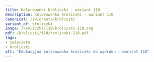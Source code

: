```yaml
---
title: Kolorowanki Króliczki - wariant 110
description: Kolorowanka Kroliczki - wariant 110
canonical: /zwierzeta/kroliczki
variant_of: kroliczki
image: /kroliczki/110/kroliczki-110.svg
pdf: /kroliczki/110/kroliczki-110.pdf
tags:
- zwierzeta
- kroliczki
alt: "Edukacyjna kolorowanka kroliczki do wydruku - wariant 110"
---
```

